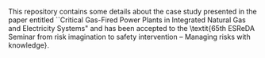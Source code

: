 This repository contains some details about the case study presented in the paper entitled ``Critical Gas-Fired Power Plants in Integrated Natural Gas and Electricity Systems" and has been accepted to the \textit{65th ESReDA Seminar from risk imagination to safety intervention – Managing risks with knowledge}.
